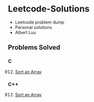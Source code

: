 # Leetcode-Solutions
- Leetcode problem dump
- Personal solutions
- Albert Luu

## Problems Solved

### C
912. [Sort an Array](C/912-Sort-An-Array.c)

### C++
912. [Sort an Array](C++/912-Sort-An-Array.cpp)
